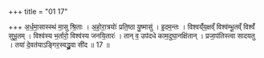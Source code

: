 +++
title = "01 17"

+++
अ॒र्ध॒मा॒सास्स्थ॑ मा॒सु श्रि॒ताः । अ॒हो॒रा॒त्रयोः॑ प्रति॒ष्ठा यु॒ष्मासु॑ । इ॒दम॒न्तः । विश्वय्ँ॑य॒क्षव्ँ विश्व॑म्भू॒तव्ँ विश्वँ॑  सुभू॒तम् । विश्व॑स्य भ॒र्तारो॒ विश्व॑स्य जनयि॒तारः॑ । तान् व॒ उप॑दधे काम॒दुघा॒नक्षि॑तान् । प्रजा॒प॑तिस्त्वा  सादयतु । तया॑ दे॒वत॑याऽङ्गिर॒स्वद्ध्रु॒वा सी॑द ॥ 17 ॥

